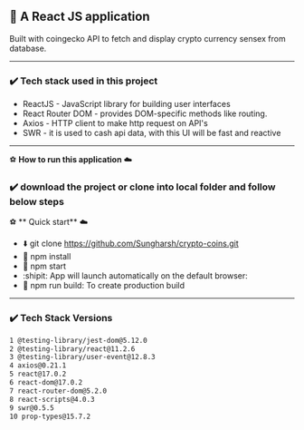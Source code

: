 ## 🚀 A React JS application

Built with coingecko API to fetch and display crypto currency sensex from
database.

---

### :heavy_check_mark: Tech stack used in this project

- ReactJS - JavaScript library for building user interfaces
- React Router DOM - provides DOM-specific methods like routing.
- Axios - HTTP client to make http request on API's
- SWR - it is used to cash api data, with this UI will be fast and reactive

---

:soccer: **How to run this application** :cloud:

### :heavy_check_mark: download the project or clone into local folder and follow below steps

:soccer: ** Quick start** :cloud:

- :arrow_down: git clone https://github.com/Sungharsh/crypto-coins.git
- :ship: npm install
- :rocket: npm start
- :shipit: App will launch automatically on the default browser:
- :file_folder: npm run build: To create production build

---

### :heavy_check_mark: Tech Stack Versions

```sh
1 @testing-library/jest-dom@5.12.0
2 @testing-library/react@11.2.6
3 @testing-library/user-event@12.8.3
4 axios@0.21.1
5 react@17.0.2
6 react-dom@17.0.2
7 react-router-dom@5.2.0
8 react-scripts@4.0.3
9 swr@0.5.5
10 prop-types@15.7.2
```
